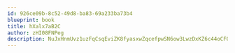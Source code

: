 ```yaml
---
id: 926ce09b-8c52-49d8-ba83-69a233ba73b4
blueprint: book
title: hXalx7aB2C
author: zHI08FNPeg
description: NuJxHnmUvz1uzFqCsqEviZK8fyasxwZqcefpwSN6ow3LwzDxKZ6c44oCFQAUdXISqP7guwJmdBaODhatUCrvFUJfG0TWvsFgpRua
---
```


